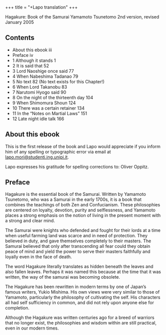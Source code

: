 +++
title = "+Lapo translation"
+++

Hagakure: Book of the Samurai Yamamoto Tsunetomo 2nd version, revised January 2005


## Contents


- About this ebook iii
- Preface iv
- 1 Although it stands 1
- 2 It is said that 52
- 3 Lord Naoshige once said 77
- 4 When Nabeshima Tadanao 79
- 5 No text 82 (No text exists for this Chapter!)
- 6 When Lord Takanobu 83
- 7 Narutomi Hyogo said 90
- 8 On the night of the thirteenth day 104
- 9 When Shimomura Shoun 124
- 10 There was a certain retainer 134
- 11 In the “Notes on Martial Laws” 151
- 12 Late night idle talk 166


## About this ebook

This is the first release of the book and Lapo would appreciate if you inform him of any spelling or typographic error via email at lapo.mori@studenti.ing.unipi.it.

Lapo expresses his gratitude for spelling corrections to: Oliver Oppitz.


## Preface

Hagakure is the essential book of the Samurai. Written by Yamamoto Tsunetomo, who was a Samurai in the early 1700s, it is a book that combines the teachings of both Zen and Confucianism. These philosophies are centered on loyalty, devotion, purity and selflessness, and Yamamoto places a strong emphasis on the notion of living in the present moment with a strong and clear mind.

The Samurai were knights who defended and fought for their lords at a time when useful farming land was scarce and in need of protection. They believed in duty, and gave themselves completely to their masters. The Samurai believed that only after transcending all fear could they obtain peace of mind and yield the power to serve their masters faithfully and loyally even in the face of death.

The word Hagakure literally translates as hidden beneath the leaves and also fallen leaves. Perhaps it was named this because at the time that it was written, the way of the samurai was becoming obsolete.

The Hagakure has been rewritten in modern terms by one of Japan’s famous writers, Yukio Mishima. His own views were very similar to those of Yamamoto, particularly the philosophy of cultivating the self. His characters all had self sufficiency in common, and did not rely upon anyone else for completion.

Although the Hagakure was written centuries ago for a breed of warriors that no longer exist, the philosophies and wisdom within are still practical, even in our modern times.

